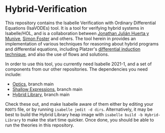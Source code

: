 # Hybrid-Verification

This repository contains the Isabelle Verification with Ordinary Differential Equations (IsaVODEs) tool. It is a tool for verifying hybrid systems in Isabelle/HOL, and is a collaboration between [Jonathan Julián Huerta y Munive](http://orcid.org/0000-0003-3279-3685), [Simon Foster](https://orcid.org/0000-0002-9889-9514) and others. The tool herein in provides an implementation of various techniques for reasoning about hybrid programs and differential equations, including Platzer's [differential induction technique](http://www.ls.cs.cmu.edu/KeYmaeraX/), and also the use of flows and solutions.

In order to use this tool, you currently need Isabelle 2021-1, and a set of components from our other repositories. The dependencies you need include:
* [Optics](https://github.com/isabelle-utp/Optics), branch main
* [Shallow Expressions](https://github.com/isabelle-utp/Shallow-Expressions), branch main
* [Hybrid Library](https://github.com/isabelle-utp/Hybrid-Library), branch main

Check these out, and make Isabelle aware of them either by editing your ``ROOTS`` file, or by running ``isabelle jedit -d dirs``. Alternatively, it may be best to build the Hybrid Library heap image with ``isabelle build -b Hybrid-Library`` to make the start time quicker. Once done, you should be able to run the theories in this repository.
